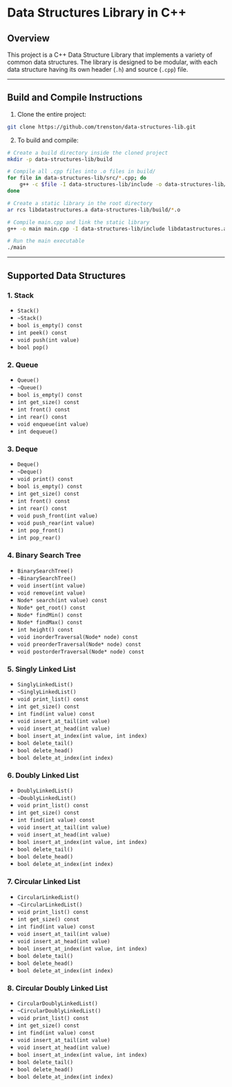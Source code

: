 # Data Structures Library in C++


## Overview
This project is a C++ Data Structure Library that implements a variety of common data structures.
The library is designed to be modular, with each data structure having its own header (`.h`) and source (`.cpp`) file.

---

## Build and Compile Instructions


1. Clone the entire project:
```bash
git clone https://github.com/trenston/data-structures-lib.git
```
2. To build and compile:
```bash
# Create a build directory inside the cloned project
mkdir -p data-structures-lib/build

# Compile all .cpp files into .o files in build/
for file in data-structures-lib/src/*.cpp; do
    g++ -c $file -I data-structures-lib/include -o data-structures-lib/build/$(basename ${file%.cpp}.o)
done

# Create a static library in the root directory
ar rcs libdatastructures.a data-structures-lib/build/*.o

# Compile main.cpp and link the static library
g++ -o main main.cpp -I data-structures-lib/include libdatastructures.a

# Run the main executable
./main
```

---

## Supported Data Structures

### 1. Stack
- `Stack()`
- `~Stack()`
- `bool is_empty() const`
- `int peek() const`
- `void push(int value)`
- `bool pop()`

### 2. Queue
- `Queue()`
- `~Queue()`
- `bool is_empty() const`
- `int get_size() const`
- `int front() const`
- `int rear() const`
- `void enqueue(int value)`
- `int dequeue()`

### 3. Deque
- `Deque()`
- `~Deque()`
- `void print() const`
- `bool is_empty() const`
- `int get_size() const`
- `int front() const`
- `int rear() const`
- `void push_front(int value)`
- `void push_rear(int value)`
- `int pop_front()`
- `int pop_rear()`

### 4. Binary Search Tree
- `BinarySearchTree()`
- `~BinarySearchTree()`
- `void insert(int value)`
- `void remove(int value)`
- `Node* search(int value) const`
- `Node* get_root() const`
- `Node* findMin() const`
- `Node* findMax() const`
- `int height() const`
- `void inorderTraversal(Node* node) const`
- `void preorderTraversal(Node* node) const`
- `void postorderTraversal(Node* node) const`

### 5. Singly Linked List
- `SinglyLinkedList()`
- `~SinglyLinkedList()`
- `void print_list() const`
- `int get_size() const`
- `int find(int value) const`
- `void insert_at_tail(int value)`
- `void insert_at_head(int value)`
- `bool insert_at_index(int value, int index)`
- `bool delete_tail()`
- `bool delete_head()`
- `bool delete_at_index(int index)`

### 6. Doubly Linked List
- `DoublyLinkedList()`
- `~DoublyLinkedList()`
- `void print_list() const`
- `int get_size() const`
- `int find(int value) const`
- `void insert_at_tail(int value)`
- `void insert_at_head(int value)`
- `bool insert_at_index(int value, int index)`
- `bool delete_tail()`
- `bool delete_head()`
- `bool delete_at_index(int index)`

### 7. Circular Linked List
- `CircularLinkedList()`
- `~CircularLinkedList()`
- `void print_list() const`
- `int get_size() const`
- `int find(int value) const`
- `void insert_at_tail(int value)`
- `void insert_at_head(int value)`
- `bool insert_at_index(int value, int index)`
- `bool delete_tail()`
- `bool delete_head()`
- `bool delete_at_index(int index)`

### 8. Circular Doubly Linked List
- `CircularDoublyLinkedList()`
- `~CircularDoublyLinkedList()`
- `void print_list() const`
- `int get_size() const`
- `int find(int value) const`
- `void insert_at_tail(int value)`
- `void insert_at_head(int value)`
- `bool insert_at_index(int value, int index)`
- `bool delete_tail()`
- `bool delete_head()`
- `bool delete_at_index(int index)`